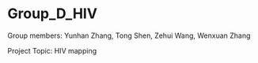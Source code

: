 # Group_D_HIV
Group members: Yunhan Zhang, Tong Shen, Zehui Wang, Wenxuan Zhang

Project Topic: HIV mapping
